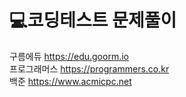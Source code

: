 # 💻코딩테스트 문제풀이
구름에듀 https://edu.goorm.io <br>
프로그래머스 https://programmers.co.kr <br>
백준 https://www.acmicpc.net
